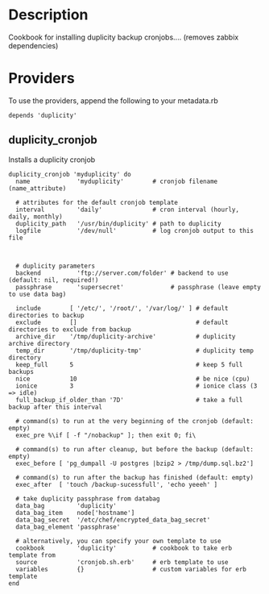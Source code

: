 # Description

Cookbook for installing duplicity backup cronjobs.... (removes zabbix dependencies)

# Providers

To use the providers, append the following to your metadata.rb

    depends 'duplicity'

## duplicity_cronjob

Installs a duplicity cronjob

    duplicity_cronjob 'myduplicity' do
      name             'myduplicity'        # cronjob filename (name_attribute)

      # attributes for the default cronjob template
      interval         'daily'              # cron interval (hourly, daily, monthly)
      duplicity_path   '/usr/bin/duplicity' # path to duplicity
      logfile          '/dev/null'          # log cronjob output to this file



      # duplicity parameters
      backend          'ftp://server.com/folder' # backend to use (default: nil, required!)
      passphrase       'supersecret'             # passphrase (leave empty to use data bag)

      include        [ '/etc/', '/root/', '/var/log/' ] # default directories to backup
      exclude        []                                 # default directories to exclude from backup
      archive_dir    '/tmp/duplicity-archive'           # duplicity archive directory
      temp_dir       '/tmp/duplicity-tmp'               # duplicity temp directory
      keep_full      5                                  # keep 5 full backups
      nice           10                                 # be nice (cpu)
      ionice         3                                  # ionice class (3 => idle)
      full_backup_if_older_than '7D'                    # take a full backup after this interval

      # command(s) to run at the very beginning of the cronjob (default: empty)
      exec_pre %\if [ -f "/nobackup" ]; then exit 0; fi\

      # command(s) to run after cleanup, but before the backup (default: empty)
      exec_before [ 'pg_dumpall -U postgres |bzip2 > /tmp/dump.sql.bz2']

      # command(s) to run after the backup has finished (default: empty)
      exec_after  [ 'touch /backup-sucessfull', 'echo yeeeh' ]

      # take duplicity passphrase from databag
      data_bag         'duplicity'
      data_bag_item    node['hostname']
      data_bag_secret  '/etc/chef/encrypted_data_bag_secret'
      data_bag_element 'passphrase'

      # alternatively, you can specify your own template to use
      cookbook         'duplicity'          # cookbook to take erb template from
      source           'cronjob.sh.erb'     # erb template to use
      variables        {}                   # custom variables for erb template
    end
